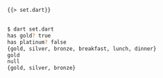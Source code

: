 <!--
title: Set
-->

<pre>
<code class="hljs dart">{{> set.dart}}
</code>
</pre>

```bash
$ dart set.dart
has gold? true
has platinum? false
{gold, silver, bronze, breakfast, lunch, dinner}
gold
null
{gold, silver, bronze}
```
